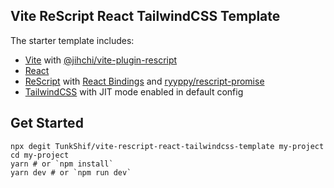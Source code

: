 ## Vite ReScript React TailwindCSS Template

The starter template includes:

- [Vite][0] with [@jihchi/vite-plugin-rescript][1]
- [React][2]
- [ReScript][3] with [React Bindings][5] and [ryyppy/rescript-promise][4]
- [TailwindCSS][6] with JIT mode enabled in default config

[0]: https://vitejs.dev/
[1]: https://github.com/jihchi/vite-plugin-rescript
[2]: https://reactjs.org/
[3]: https://rescript-lang.org/
[4]: https://github.com/ryyppy/rescript-promise
[5]: https://rescript-lang.org/docs/react/latest/introduction
[6]: https://tailwindcss.com/

## Get Started

```shell
npx degit TunkShif/vite-rescript-react-tailwindcss-template my-project
cd my-project
yarn # or `npm install`
yarn dev # or `npm run dev`
```

